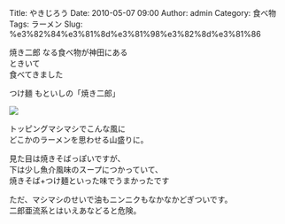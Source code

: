 Title: やきじろう
Date: 2010-05-07 09:00
Author: admin
Category: 食べ物
Tags: ラーメン
Slug: %e3%82%84%e3%81%8d%e3%81%98%e3%82%8d%e3%81%86

焼き二郎 なる食べ物が神田にある  
ときいて  
食べてきました

つけ麺 もといしの「焼き二郎」

[![](http://farm5.static.flickr.com/4015/4579498817_b7e485de3a_m.jpg)](http://www.flickr.com/photos/46200029@N06/4579498817/)  
  
トッピングマシマシでこんな風に  
どこかのラーメンを思わせる山盛りに。

見た目は焼きそばっぽいですが、  
下は少し魚介風味のスープにつかっていて、  
焼きそば+つけ麺といった味でうまかったです

ただ、マシマシのせいで油もニンニクもなかなかどぎついです。  
二郎亜流系とはいえあなどると危険。  

